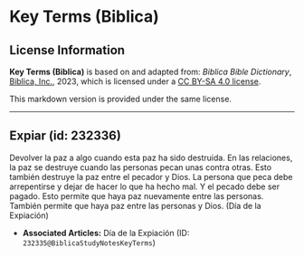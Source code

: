# Key Terms (Biblica)

## License Information

**Key Terms (Biblica)** is based on and adapted from: _Biblica Bible Dictionary_, [Biblica, Inc.](https://www.biblica.com/), 2023, which is licensed under a [CC BY-SA 4.0 license](https://creativecommons.org/licenses/by-sa/4.0/legalcode.en).

This markdown version is provided under the same license.



--------------------------------

## Expiar (id: 232336)

Devolver la paz a algo cuando esta paz ha sido destruida. En las relaciones, la paz se destruye cuando las personas pecan unas contra otras. Esto también destruye la paz entre el pecador y Dios. La persona que peca debe arrepentirse y dejar de hacer lo que ha hecho mal. Y el pecado debe ser pagado. Esto permite que haya paz nuevamente entre las personas. También permite que haya paz entre las personas y Dios. (Día de la Expiación)

* **Associated Articles:** Día de la Expiación (ID: `232335@BiblicaStudyNotesKeyTerms`)

